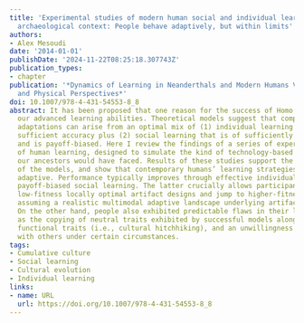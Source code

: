 ```yaml
---
title: 'Experimental studies of modern human social and individual learning in an
  archaeological context: People behave adaptively, but within limits'
authors:
- Alex Mesoudi
date: '2014-01-01'
publishDate: '2024-11-22T08:25:18.307743Z'
publication_types:
- chapter
publication: '*Dynamics of Learning in Neanderthals and Modern Humans Volume 2: Cognitive
  and Physical Perspectives*'
doi: 10.1007/978-4-431-54553-8_8
abstract: It has been proposed that one reason for the success of Homo sapiens is
  our advanced learning abilities. Theoretical models suggest that complex cultural
  adaptations can arise from an optimal mix of (1) individual learning that is of
  sufficient accuracy plus (2) social learning that is of sufficiently high fidelity
  and is payoff-biased. Here I review the findings of a series of experimental studies
  of human learning, designed to simulate the kind of technology-based tasks that
  our ancestors would have faced. Results of these studies support the predictions
  of the models, and show that contemporary humans’ learning strategies are broadly
  adaptive. Performance typically improves through effective individual learning and
  payoff-biased social learning. The latter crucially allows participants to escape
  low-fitness locally optimal artifact designs and jump to higher-fitness designs,
  assuming a realistic multimodal adaptive landscape underlying artifact fitness.
  On the other hand, people also exhibited predictable flaws in their learning, such
  as the copying of neutral traits exhibited by successful models along with their
  functional traits (i.e., cultural hitchhiking), and an unwillingness to share information
  with others under certain circumstances.
tags:
- Cumulative culture
- Social learning
- Cultural evolution
- Individual learning
links:
- name: URL
  url: https://doi.org/10.1007/978-4-431-54553-8_8
---
```

